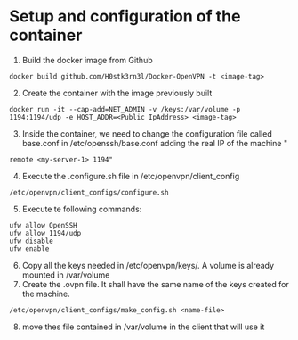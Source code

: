 # Setup and configuration of the container

1. Build the docker image from Github
```
docker build github.com/H0stk3rn3l/Docker-OpenVPN -t <image-tag>
```
2. Create the container with the image previously built
```
docker run -it --cap-add=NET_ADMIN -v /keys:/var/volume -p 1194:1194/udp -e HOST_ADDR=<Public IpAddress> <image-tag>
```
3. Inside the container, we need to change the configuration file called base.conf in /etc/openssh/base.conf adding the real IP of the machine "
```
remote <my-server-1> 1194"
```
4. Execute the .configure.sh file in /etc/openvpn/client_config
```
/etc/openvpn/client_configs/configure.sh
```
5. Execute te following commands:
```
ufw allow OpenSSH
ufw allow 1194/udp
ufw disable
ufw enable
```
6. Copy all the keys needed in /etc/openvpn/keys/. A volume is already mounted in /var/volume
7. Create the .ovpn file. It shall have the same name of the keys created for the machine.
```
/etc/openvpn/client_configs/make_config.sh <name-file>
```
8. move thes file contained in /var/volume in the client that will use it

